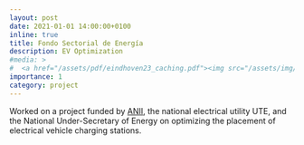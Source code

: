 ```yaml
---
layout: post
date: 2021-01-01 14:00:00+0100
inline: true
title: Fondo Sectorial de Energía
description: EV Optimization
#media: >
#  <a href="/assets/pdf/eindhoven23_caching.pdf"><img src="/assets/img/caching_hazard_rates.png" width="200"/></a>
importance: 1
category: project
---
```


Worked on a project funded by [ANII](https://www.anii.org.uy), the national electrical utility UTE, and the National Under-Secretary of Energy on optimizing the placement of electrical vehicle charging stations.